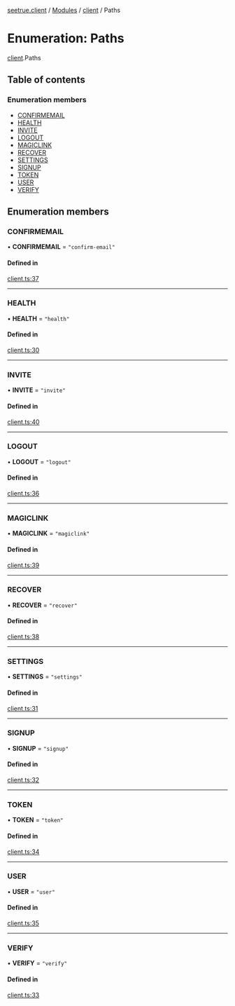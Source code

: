 [seetrue.client](../README.md) / [Modules](../modules.md) / [client](../modules/client.md) / Paths

# Enumeration: Paths

[client](../modules/client.md).Paths

## Table of contents

### Enumeration members

- [CONFIRMEMAIL](client.Paths.md#confirmemail)
- [HEALTH](client.Paths.md#health)
- [INVITE](client.Paths.md#invite)
- [LOGOUT](client.Paths.md#logout)
- [MAGICLINK](client.Paths.md#magiclink)
- [RECOVER](client.Paths.md#recover)
- [SETTINGS](client.Paths.md#settings)
- [SIGNUP](client.Paths.md#signup)
- [TOKEN](client.Paths.md#token)
- [USER](client.Paths.md#user)
- [VERIFY](client.Paths.md#verify)

## Enumeration members

### CONFIRMEMAIL

• **CONFIRMEMAIL** = `"confirm-email"`

#### Defined in

[client.ts:37](https://github.com/TheOnlyBeardedBeast/SeeTrue/blob/3dbc6e2/SeeTrue.Client/src/client.ts#L37)

___

### HEALTH

• **HEALTH** = `"health"`

#### Defined in

[client.ts:30](https://github.com/TheOnlyBeardedBeast/SeeTrue/blob/3dbc6e2/SeeTrue.Client/src/client.ts#L30)

___

### INVITE

• **INVITE** = `"invite"`

#### Defined in

[client.ts:40](https://github.com/TheOnlyBeardedBeast/SeeTrue/blob/3dbc6e2/SeeTrue.Client/src/client.ts#L40)

___

### LOGOUT

• **LOGOUT** = `"logout"`

#### Defined in

[client.ts:36](https://github.com/TheOnlyBeardedBeast/SeeTrue/blob/3dbc6e2/SeeTrue.Client/src/client.ts#L36)

___

### MAGICLINK

• **MAGICLINK** = `"magiclink"`

#### Defined in

[client.ts:39](https://github.com/TheOnlyBeardedBeast/SeeTrue/blob/3dbc6e2/SeeTrue.Client/src/client.ts#L39)

___

### RECOVER

• **RECOVER** = `"recover"`

#### Defined in

[client.ts:38](https://github.com/TheOnlyBeardedBeast/SeeTrue/blob/3dbc6e2/SeeTrue.Client/src/client.ts#L38)

___

### SETTINGS

• **SETTINGS** = `"settings"`

#### Defined in

[client.ts:31](https://github.com/TheOnlyBeardedBeast/SeeTrue/blob/3dbc6e2/SeeTrue.Client/src/client.ts#L31)

___

### SIGNUP

• **SIGNUP** = `"signup"`

#### Defined in

[client.ts:32](https://github.com/TheOnlyBeardedBeast/SeeTrue/blob/3dbc6e2/SeeTrue.Client/src/client.ts#L32)

___

### TOKEN

• **TOKEN** = `"token"`

#### Defined in

[client.ts:34](https://github.com/TheOnlyBeardedBeast/SeeTrue/blob/3dbc6e2/SeeTrue.Client/src/client.ts#L34)

___

### USER

• **USER** = `"user"`

#### Defined in

[client.ts:35](https://github.com/TheOnlyBeardedBeast/SeeTrue/blob/3dbc6e2/SeeTrue.Client/src/client.ts#L35)

___

### VERIFY

• **VERIFY** = `"verify"`

#### Defined in

[client.ts:33](https://github.com/TheOnlyBeardedBeast/SeeTrue/blob/3dbc6e2/SeeTrue.Client/src/client.ts#L33)

